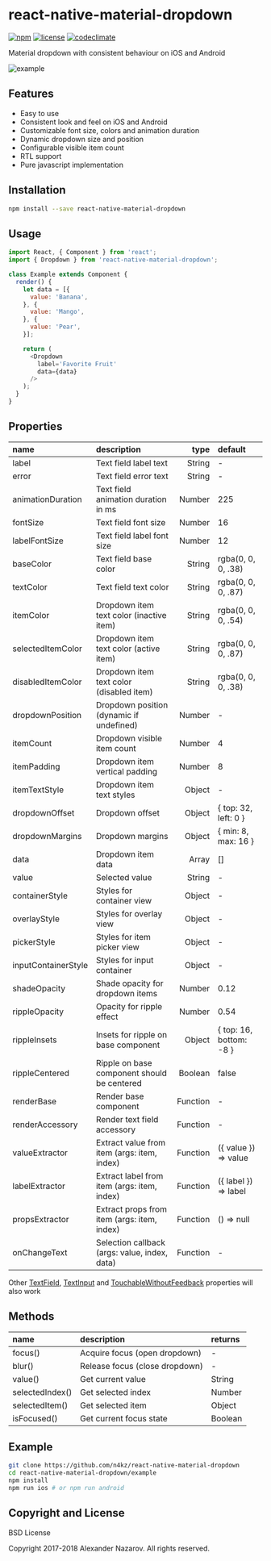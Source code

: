 [npm-badge]: https://img.shields.io/npm/v/react-native-material-dropdown.svg?colorB=ff6d00
[npm-url]: https://npmjs.com/package/react-native-material-dropdown
[license-badge]: https://img.shields.io/npm/l/react-native-material-dropdown.svg?colorB=448aff
[license-url]: https://raw.githubusercontent.com/n4kz/react-native-material-dropdown/master/license.txt
[codeclimate-badge]: https://img.shields.io/codeclimate/maintainability/n4kz/react-native-material-dropdown.svg
[codeclimate-url]: https://codeclimate.com/github/n4kz/react-native-material-dropdown
[example-url]: https://user-images.githubusercontent.com/2055622/27727487-591a807a-5d87-11e7-89f6-f31a442db0c6.gif
[textinput]: https://facebook.github.io/react-native/docs/textinput.html#props
[touchable]: https://facebook.github.io/react-native/docs/touchablewithoutfeedback.html#props
[textfield]: https://github.com/n4kz/react-native-material-textfield#properties

# react-native-material-dropdown

[![npm][npm-badge]][npm-url]
[![license][license-badge]][license-url]
[![codeclimate][codeclimate-badge]][codeclimate-url]

Material dropdown with consistent behaviour on iOS and Android

![example][example-url]

## Features

* Easy to use
* Consistent look and feel on iOS and Android
* Customizable font size, colors and animation duration
* Dynamic dropdown size and position
* Configurable visible item count
* RTL support
* Pure javascript implementation

## Installation

```bash
npm install --save react-native-material-dropdown
```

## Usage

```javascript
import React, { Component } from 'react';
import { Dropdown } from 'react-native-material-dropdown';

class Example extends Component {
  render() {
    let data = [{
      value: 'Banana',
    }, {
      value: 'Mango',
    }, {
      value: 'Pear',
    }];

    return (
      <Dropdown
        label='Favorite Fruit'
        data={data}
      />
    );
  }
}
```

## Properties

 name                | description                                   | type     | default
:------------------  |:--------------------------------------------- | --------:|:------------------
 label               | Text field label text                         |   String | -
 error               | Text field error text                         |   String | -
 animationDuration   | Text field animation duration in ms           |   Number | 225
 fontSize            | Text field font size                          |   Number | 16
 labelFontSize       | Text field label font size                    |   Number | 12
 baseColor           | Text field base color                         |   String | rgba(0, 0, 0, .38)
 textColor           | Text field text color                         |   String | rgba(0, 0, 0, .87)
 itemColor           | Dropdown item text color (inactive item)      |   String | rgba(0, 0, 0, .54)
 selectedItemColor   | Dropdown item text color (active item)        |   String | rgba(0, 0, 0, .87)
 disabledItemColor   | Dropdown item text color (disabled item)      |   String | rgba(0, 0, 0, .38)
 dropdownPosition    | Dropdown position (dynamic if undefined)      |   Number | -
 itemCount           | Dropdown visible item count                   |   Number | 4
 itemPadding         | Dropdown item vertical padding                |   Number | 8
 itemTextStyle       | Dropdown item text styles                     |   Object | -
 dropdownOffset      | Dropdown offset                               |   Object | { top: 32, left: 0 }
 dropdownMargins     | Dropdown margins                              |   Object | { min: 8, max: 16 }
 data                | Dropdown item data                            |    Array | []
 value               | Selected value                                |   String | -
 containerStyle      | Styles for container view                     |   Object | -
 overlayStyle        | Styles for overlay view                       |   Object | -
 pickerStyle         | Styles for item picker view                   |   Object | -
 inputContainerStyle | Styles for input container                    |   Object | -
 shadeOpacity        | Shade opacity for dropdown items              |   Number | 0.12
 rippleOpacity       | Opacity for ripple effect                     |   Number | 0.54
 rippleInsets        | Insets for ripple on base component           |   Object | { top: 16, bottom: -8 }
 rippleCentered      | Ripple on base component should be centered   |  Boolean | false
 renderBase          | Render base component                         | Function | -
 renderAccessory     | Render text field accessory                   | Function | -
 valueExtractor      | Extract value from item (args: item, index)   | Function | ({ value }) => value
 labelExtractor      | Extract label from item (args: item, index)   | Function | ({ label }) => label
 propsExtractor      | Extract props from item (args: item, index)   | Function | () => null
 onChangeText        | Selection callback (args: value, index, data) | Function | -

Other [TextField][textfield], [TextInput][textinput] and [TouchableWithoutFeedback][touchable] properties will also work

## Methods

 name            | description                    | returns
:--------------- |:------------------------------ |:--------
 focus()         | Acquire focus (open dropdown)  | -
 blur()          | Release focus (close dropdown) | -
 value()         | Get current value              | String
 selectedIndex() | Get selected index             | Number
 selectedItem()  | Get selected item              | Object
 isFocused()     | Get current focus state        | Boolean

## Example

```bash
git clone https://github.com/n4kz/react-native-material-dropdown
cd react-native-material-dropdown/example
npm install
npm run ios # or npm run android
```

## Copyright and License

BSD License

Copyright 2017-2018 Alexander Nazarov. All rights reserved.
